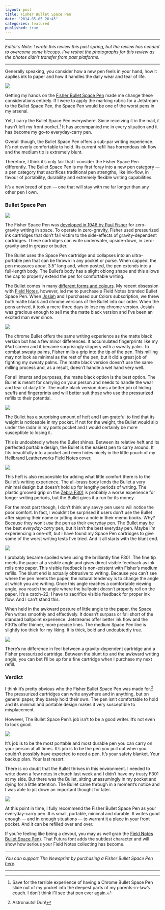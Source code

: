 ```yaml
---
layout: post
title: Fisher Bullet Space Pen
date: "2014-05-05 20:45"
categories: featured
published: true
---
```


---
 
*Editor’s Note: I wrote this review this past spring, but the review has needed to overcome some hiccups. I’ve reshot the photographs for this review as the photos didn’t transfer from past platforms.*

---

Generally speaking, you consider how a new pen feels in your hand, how it applies ink to paper and how it handles the daily wear and tear of life. 

![](http://thenewsprint.s3.amazonaws.com/media/2015/01/Fisher-Space-Pen-2.jpg)

Getting my hands on the [Fisher Bullet Space Pen](http://www.amazon.com/gp/product/B000WGD13U/ref=as_li_qf_sp_asin_il_tl?ie=UTF8&amp;camp=1789&amp;creative=9325&amp;creativeASIN=B000WGD13U&amp;linkCode=as2&amp;tag=thenews02-20&amp;linkId=GIFMJBCQBPGC7FI5) made me change these considerations entirely. If I were to apply the marking rubric for a Jetstream to the Bullet Space Pen, the Space Pen would be one of the worst pens in my arsenal.

Yet, I carry the Bullet Space Pen everywhere. Since receiving it in the mail, it hasn’t left my front pocket.[^1]  It has accompanied me in every situation and it has become my go-to everyday-carry pen. 

Overall though, the Bullet Space Pen offers a sub-par writing experience. It’s not overly comfortable to hold. Its current refill has horrendous ink flow and the medium tip is extremely blunt. 

Therefore, I think it’s only fair that I consider the Fisher Space Pen differently. The Bullet Space Pen is my first foray into a new pen category — a pen category that sacrifices traditional pen strengths, like ink-flow, in favour of portability, durability and extremely flexible writing capabilities. 

It’s a new breed of pen —&nbsp;one that will stay with me far longer than any other pen I own.

### Bullet Space Pen

![](http://thenewsprint.s3.amazonaws.com/media/2015/01/Fisher-Space-Pen-1.jpeg)

The Fisher Space Pen was [developed in 1948 by Paul Fisher](http://www.spacepen.com/matteblackbullet.aspx) for zero-gravity writing in space. To operate in zero-gravity, Fisher used pressurized ink cartridges that don’t fall victim to the side-effects of gravity-dependent cartridges. These cartridges can write underwater, upside-down, in zero-gravity and in grease or butter.

The Bullet uses the Space Pen cartridge and collapses into an ultra-portable pen that can be thrown in any pocket or purse. When capped, the pen measures about 3.5" long and, when posted, the pen extends into a full-length body. The Bullet’s body has a slight oblong shape and this allows the cap to properly extend the pen for comfortable writing. 

The Bullet comes in many [different forms and colours](http://www.spacepen.com/matteblackbullet.aspx). My recent obsession with [Field Notes](http://fieldnotesbrand.com), however, led me to purchase a Field Notes branded Bullet Space Pen. When [Josiah](http://jwie.be) and I purchased our Colors subscription, we threw both matte black and chrome versions of the Bullet into our order. When the pens arrived, it took a mere three days to lose my chrome version. Josiah was gracious enough to sell me the matte black version and I’ve been an excited man ever since.

![](http://thenewsprint.s3.amazonaws.com/media/2015/01/Fisher-Space-Pen-3.jpeg)

The chrome Bullet offers the same writing experience as the matte black version but has a few minor differences. It accumulated fingerprints like my iPad screen and it became surprisingly slippery with a sweaty palm. To combat sweaty palms, Fisher mills a grip into the tip of the pen. This milling may not look as minimal as the rest of the pen, but it did a great job of fighting my sweaty palms. The matte black version doesn’t use the same milling process and, as a result, doesn’t handle a wet hand very well.

For all intents and purposes, the matte black option is the best option. The Bullet is meant for carrying on your person and needs to handle the wear and tear of daily life. The matte black version does a better job of hiding scuffs and fingerprints and will better suit those who use the pressurized refills to their potential.

![](http://thenewsprint.s3.amazonaws.com/media/2015/01/Fisher-Space-Pen-4.jpeg)

The Bullet has a surprising amount of heft and I am grateful to find that its weight is noticeable in my pocket. If not for the weight, the Bullet would slip under the radar in my pants pocket and I would certainly be more susceptible to losing it. 

This is undoubtedly where the Bullet shines. Between its relative heft and its perfected portable design, the Bullet is the easiest pen to carry around. It fits beautifully into a pocket and even hides nicely in the little pouch of my [Hellbrand Leatherworks Field Notes](http://toolsandtoys.net/reviews/hellbrand-leather-field-notes-cover/) cover. 

![](http://thenewsprint.s3.amazonaws.com/media/2015/01/Fisher-Space-Pen-7.jpeg)

This heft is also responsible for adding what little comfort there is to the Bullet’s writing experience. The all-brass body lends the Bullet a very minimal design but doesn’t hold up for lengthy periods of writing. The plastic grooved grip on the [Zebra F301](http://www.amazon.com/gp/product/B001JT1ADW/ref=as_li_qf_sp_asin_il_tl?ie=UTF8&camp=1789&creative=9325&creativeASIN=B001JT1ADW&linkCode=as2&tag=thenews02-20&linkId=QP2SWWE6BW53UXW6) is probably a worse experience for longer writing periods, but the Bullet gives it a run for its money. 

For the most part though, I don’t think any savvy pen users will notice the poor comfort. In fact, I wouldn’t be surprised if users don’t use the Bullet after signing their name or jotting down a note in their memo books. Why? Because they won’t _use_ the pen as their everyday pen. The Bullet may be the best _everyday-carry_ pen, but it isn’t the best everyday pen. Maybe I’m experiencing a one-off, but I have found my Space Pen cartridges to give some of the worst writing tests I’ve tried. And it all starts with the blunt end.

![](http://thenewsprint.s3.amazonaws.com/media/2015/01/Fisher-Space-Pen-6.jpeg)

I probably became spoiled when using the brilliantly fine F301. The fine tip meets the paper at a visible angle and gives direct visible feedback as ink rolls onto paper. This visible feedback is non-existent with Fisher’s medium refills. The blunt end is actually obtrusive to writing. Because you can’t see where the pen meets the paper, the natural tendency is to change the angle at which you are writing. Once this angle reaches a comfortable viewing angle, you reach the angle where the ballpoint doesn’t properly roll on the paper. It’s a catch–22; I have to sacrifice visible feedback for proper ink flow. And I can’t stand this.

When held in the awkward posture of little angle to the paper, the Space Pen writes smoothly and effectively. It doesn’t surpass or fall short of the standard ballpoint experience. Jetstreams offer better ink flow and the F301s offer thinner, more precise lines. The medium Space Pen line is slightly too thick for my liking. It is thick, bold and undoubtedly true. 

![](http://thenewsprint.s3.amazonaws.com/media/2015/01/Fisher-Space-Pen-5.jpeg)

There’s no difference in feel between a gravity-dependent cartridge and a Fisher pressurized cartridge. Between the blunt tip and the awkward writing angle, you can bet I’ll be up for a fine cartridge when I purchase my next refill.

### Verdict

I think it’s pretty obvious who the Fisher Bullet Space Pen was made for.[^2] The pressurized cartridges can write anywhere and in anything, but on general paper, they barely hold their own. The pen isn’t comfortable to hold and its minimal and portable design makes it very susceptible to misplacement.

However, The Bullet Space Pen’s job isn’t to be a good writer. It’s not even to look good.

![](http://thenewsprint.s3.amazonaws.com/media/2015/01/Fisher-Space-Pen-8.jpeg)

It’s job is to be the most portable and most durable pen you can carry on your person at all times. It’s job is to be the pen you pull out when you couldn’t possibly have expected to need a pen. It’s your safety blanket. Your backup plan. Your last resort.

There is no doubt that the Bullet thrives in this environment. I needed to write down a few notes in church last week and I didn’t have my trusty F301 at my side. But there was the Bullet, sitting unassumingly in my pocket and dying for a little attention. The Bullet came through in a moment’s notice and I was able to jot down an important thought for later. 

![](http://thenewsprint.s3.amazonaws.com/media/2015/01/Fisher-Space-Pen-9.jpeg)

At this point in time, I fully recommend the Fisher Bullet Space Pen as your everyday-carry pen. It is small, portable, minimal and durable. It writes good enough — and in enough situations — to warrant it a place in your front pocket. And it can be refilled over and over. 

If you’re feeling like being a devout, you may as well grab the [Field Notes Bullet Space Pen](http://fieldnotesbrand.com/spacepen/)). That Futura font adds the subtlest character and will show how serious your Field Notes collecting has become.

---

_You can support The Newsprint by purchasing a Fisher Bullet Space Pen [here](http://www.amazon.com/gp/product/B000WGD13U/ref=as_li_qf_sp_asin_il_tl?ie=UTF8&amp;camp=1789&amp;creative=9325&amp;creativeASIN=B000WGD13U&amp;linkCode=as2&amp;tag=thenews02-20&amp;linkId=GIFMJBCQBPGC7FI5)._

---

[^1]: Save for the terrible experience of having a Chrome Bullet Space Pen slide out of my pocket into the deepest parts of my parents-in-law’s couch. I don’t think I’ll see that pen ever again. 

[^2]: Astronauts! Duh!